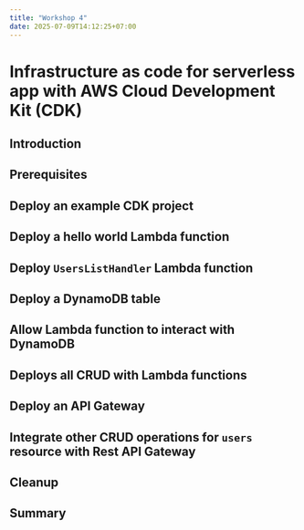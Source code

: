 ```yaml
---
title: "Workshop 4"
date: 2025-07-09T14:12:25+07:00
---
```


# Infrastructure as code for serverless app with AWS Cloud Development Kit (CDK)

## Introduction

## Prerequisites

## Deploy an example CDK project

## Deploy a hello world Lambda function

## Deploy `UsersListHandler` Lambda function

## Deploy a DynamoDB table

## Allow Lambda function to interact with DynamoDB

## Deploys all CRUD with Lambda functions

## Deploy an API Gateway

## Integrate other CRUD operations for `users` resource with Rest API Gateway

## Cleanup

## Summary

